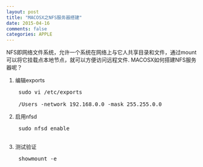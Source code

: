 ```yaml
---
layout: post
title: "MACOSX之NFS服务器搭建"
date: 2015-04-16
comments: false
categories: APPLE
---
```


NFS即网络文件系统，允许一个系统在网络上与它人共享目录和文件，通过mount可以将它挂载点本地节点，就可以方便访问远程文件. MACOSX如何搭建NFS服务器呢？

1. 编辑exports
	<pre>
	sudo vi /etc/exports
	
	/Users -network 192.168.0.0 -mask 255.255.0.0
</pre>

2. 启用nfsd
	<pre>
	sudo nfsd enable
	</pre>
3. 测试验证
	<pre>
	showmount -e
	</pre>
